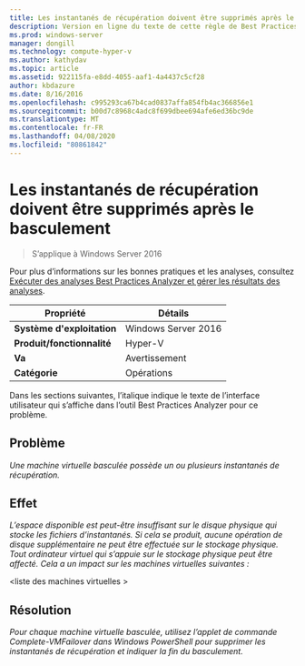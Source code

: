 ```yaml
---
title: Les instantanés de récupération doivent être supprimés après le basculement
description: Version en ligne du texte de cette règle de Best Practices Analyzer.
ms.prod: windows-server
manager: dongill
ms.technology: compute-hyper-v
ms.author: kathydav
ms.topic: article
ms.assetid: 922115fa-e8dd-4055-aaf1-4a4437c5cf28
author: kbdazure
ms.date: 8/16/2016
ms.openlocfilehash: c995293ca67b4cad0837affa854fb4ac366856e1
ms.sourcegitcommit: b00d7c8968c4adc8f699dbee694afe6ed36bc9de
ms.translationtype: MT
ms.contentlocale: fr-FR
ms.lasthandoff: 04/08/2020
ms.locfileid: "80861842"
---
```

# <a name="recovery-snapshots-should-be-removed-after-failover"></a>Les instantanés de récupération doivent être supprimés après le basculement

>S’applique à Windows Server 2016

Pour plus d’informations sur les bonnes pratiques et les analyses, consultez [Exécuter des analyses Best Practices Analyzer et gérer les résultats des analyses](https://go.microsoft.com/fwlink/p/?LinkID=223177).  
  
|Propriété|Détails|  
|-|-|  
|**Système d'exploitation**|Windows Server 2016| 
|**Produit/fonctionnalité**|Hyper-V|  
|**Va**|Avertissement|  
|**Catégorie**|Opérations|  
  
Dans les sections suivantes, l’italique indique le texte de l’interface utilisateur qui s’affiche dans l’outil Best Practices Analyzer pour ce problème.  
  
## <a name="issue"></a>**Problème**  
*Une machine virtuelle basculée possède un ou plusieurs instantanés de récupération.*  
  
## <a name="impact"></a>**Effet**  
*L’espace disponible est peut-être insuffisant sur le disque physique qui stocke les fichiers d’instantanés. Si cela se produit, aucune opération de disque supplémentaire ne peut être effectuée sur le stockage physique. Tout ordinateur virtuel qui s’appuie sur le stockage physique peut être affecté. Cela a un impact sur les machines virtuelles suivantes :*  
  
\<liste des machines virtuelles >  
  
## <a name="resolution"></a>**Résolution**  
*Pour chaque machine virtuelle basculée, utilisez l’applet de commande Complete-VMFailover dans Windows PowerShell pour supprimer les instantanés de récupération et indiquer la fin du basculement.*  
  


